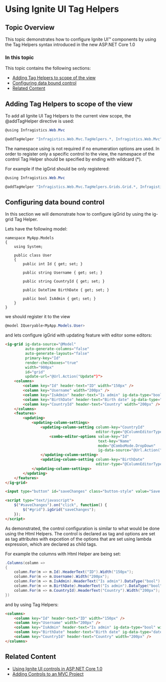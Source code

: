 <!--
|metadata|
{
    "fileName": "tag-helpers",
    "controlName": "",
    "tags": ["ASP.NET MVC","Getting Started", "TagHelpers"]
}
|metadata|
-->

# Using Ignite UI Tag Helpers

## Topic Overview

This topic demonstrates how to configure Ignite UI™ components by using the Tag Helpers syntax introduced in the new ASP.NET Core 1.0

### In this topic

This topic contains the following sections:

-   [Adding Tag Helpers to scope of the view](#addtaghelper)
-   [Configuring data bound control](#control-configuration)
-   [Related Content](#related)

## <a id="addtaghelper"></a> Adding Tag Helpers to scope of the view

To add all Ignite UI Tag Helpers to the current view scope, the @addTagHelper directive is used:

```csharp
@using Infragistics.Web.Mvc

@addTagHelper "Infragistics.Web.Mvc.TagHelpers.*, Infragistics.Web.Mvc"
```

The namespace using is not required if no enumeration options are used. 
In order to register only a specific control to the view, the namespace of the control Tag Helper should be specified by ending with wildcard (*).

For example if the igGrid should be only registered:

```csharp
@using Infragistics.Web.Mvc

@addTagHelper "Infragistics.Web.Mvc.TagHelpers.Grids.Grid.*, Infragistics.Web.Mvc"
```

## <a id="control-configuration"></a> Configuring data bound control

In this section we will demonstrate how to configure igGrid by using the ig-grid Tag Helper.

Lets have the following model:

```
namespace MyApp.Models
{
    using System;
 
    public class User
    {
        public int Id { get; set; }

        public string Username { get; set; }

        public string CountryId { get; set; }

        public DateTime BirthDate { get; set; }

        public bool IsAdmin { get; set; }
    }
}
```
we should register it to the view

```csharp
@model IQueryable<MyApp.Models.User>
```

and lets configure igGrid with updating feature with editor some editors:

```html
<ig-grid ig-data-source="@Model"
         auto-generate-columns="false"
         auto-generate-layouts="false"
         primary-key="Id"
         render-checkboxes="true" 
         width="900px"
         id="grid"
         update-url="@Url.Action("Update")">
	<columns>
		<column key="Id" header-text="ID" width="150px" />
		<column key="Username" width="200px" />
		<column key="IsAdmin" header-text="Is аdmin" ig-data-type="bool" width="200px" />
		<column key="BirthDate" header-text="Birth date" ig-data-type="date" width="100px" />
		<column key="CountryId" header-text="Country" width="200px" />
	</columns>
    <features>
        <updating>
            <updating-column-settings>
                <updating-column-setting column-key="CountryId" 
                                         editor-type="@ColumnEditorType.Combo">
                    <combo-editor-options value-key="Id"
                                          text-key="Name"
                                          mode="@ComboMode.DropDown"
                                          ig-data-source="@Url.Action("Countries")" />
                </updating-column-setting>
                <updating-column-setting column-key="BirthDate"
                                         editor-type="@ColumnEditorType.DatePicker" />
            </updating-column-settings>
        </updating>
    </features>
</ig-grid>

<input type="button" id="saveChanges" class="button-style" value="Save Changes" />

<script type="text/javascript">
    $("#saveChanges").on("click", function() {
        $("#grid").igGrid("saveChanges");
    });
</script>
```

As demonstrated, the control configuration is similar to what would be done using the Html Helpers.
The control is declared as tag and options are set as tag attributes with expcetion of the options 
that are set using lambda expression, which are declared as child tags.

For example the columns with Html Helper are being set:

```csharp
.Columns(column =>
{
    column.For(m => m.Id).HeaderText("ID").Width("150px");
    column.For(m => m.Username).Width("200px");
    column.For(m => m.IsAdmin).HeaderText("Is аdmin").DataType("bool").Width("200px");
    column.For(m => m.BirthDate).HeaderText("Is аdmin").DataType("bool").Width("200px");
    column.For(m => m.CountryId).HeaderText("Country").Width("200px");
})
```

and by using Tag Helpers:

```html
<columns>
    <column key="Id" header-text="ID" width="150px" />
    <column key="Username" width="200px" />
    <column key="IsAdmin" header-text="Is аdmin" ig-data-type="bool" width="200px" />
    <column key="BirthDate" header-text="Birth date" ig-data-type="date" width="100px" />
    <column key="CountryId" header-text="Country" width="200px" />
</columns>
```

## <a id="related"></a> Related Content
- [Using Ignite UI controls in ASP.NET Core 1.0](Using-IgniteUI-Controls-in-ASP.NET-Core-1.0-project.html)
- [Adding Controls to an MVC Project](Adding-NetAdvantage-Controls-to-an-MVC-Project.html)